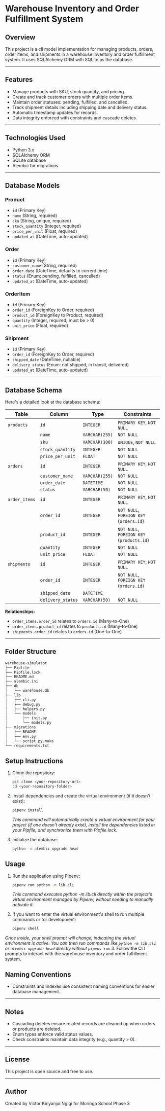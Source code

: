 # Warehouse Inventory and Order Fulfillment System

## Overview

This project is a cli model implementation for managing products, orders, order items, and shipments in a warehouse inventory and order fulfillment system. It uses SQLAlchemy ORM with SQLite as the database.

---

## Features

- Manage products with SKU, stock quantity, and pricing.
- Create and track customer orders with multiple order items.
- Maintain order statuses: pending, fulfilled, and cancelled.
- Track shipment details including shipping date and delivery status.
- Automatic timestamp updates for records.
- Data integrity enforced with constraints and cascade deletes.

---

## Technologies Used

- Python 3.x
- SQLAlchemy ORM
- SQLite database
- Alembic for migrations

---

## Database Models

### Product
- `id` (Primary Key)  
- `name` (String, required)  
- `sku` (String, unique, required)  
- `stock_quantity` (Integer, required)  
- `price_per_unit` (Float, required)  
- `updated_at` (DateTime, auto-updated)  

### Order
- `id` (Primary Key)  
- `customer_name` (String, required)  
- `order_date` (DateTime, defaults to current time)  
- `status` (Enum: pending, fulfilled, cancelled)  
- `updated_at` (DateTime, auto-updated)  

### OrderItem
- `id` (Primary Key)  
- `order_id` (ForeignKey to Order, required)  
- `product_id` (ForeignKey to Product, required)  
- `quantity` (Integer, required, must be > 0)  
- `unit_price` (Float, required)  

### Shipment
- `id` (Primary Key)  
- `order_id` (ForeignKey to Order, required)  
- `shipped_date` (DateTime, nullable)  
- `delivery_status` (Enum: not shipped, in transit, delivered)  
- `updated_at` (DateTime, auto-updated)  

---

## Database Schema

Here's a detailed look at the database schema:

| Table        | Column          | Type         | Constraints                   |
|--------------|-----------------|--------------|-------------------------------|
| `products`   | `id`            | `INTEGER`    | `PRIMARY KEY`, `NOT NULL`     |
|              | `name`          | `VARCHAR(255)`| `NOT NULL`                    |
|              | `sku`           | `VARCHAR(100)`| `UNIQUE`, `NOT NULL`          |
|              | `stock_quantity`| `INTEGER`    | `NOT NULL`                    |
|              | `price_per_unit`| `FLOAT`      | `NOT NULL`                    |
| `orders`     | `id`            | `INTEGER`    | `PRIMARY KEY`, `NOT NULL`     |
|              | `customer_name` | `VARCHAR(255)`| `NOT NULL`                    |
|              | `order_date`    | `DATETIME`   | `NOT NULL`                    |
|              | `status`        | `VARCHAR(50)`| `NOT NULL`                    |
| `order_items`| `id`            | `INTEGER`    | `PRIMARY KEY`, `NOT NULL`     |
|              | `order_id`      | `INTEGER`    | `NOT NULL`, `FOREIGN KEY` (`orders.id`)|
|              | `product_id`    | `INTEGER`    | `NOT NULL`, `FOREIGN KEY` (`products.id`)|
|              | `quantity`      | `INTEGER`    | `NOT NULL`                    |
|              | `unit_price`    | `FLOAT`      | `NOT NULL`                    |
| `shipments`  | `id`            | `INTEGER`    | `PRIMARY KEY`, `NOT NULL`     |
|              | `order_id`      | `INTEGER`    | `NOT NULL`, `FOREIGN KEY` (`orders.id`)|
|              | `shipped_date`  | `DATETIME`   |                               |
|              | `delivery_status`| `VARCHAR(50)`| `NOT NULL`                    |

**Relationships:**
- `order_items.order_id` relates to `orders.id` (Many-to-One)
- `order_items.product_id` relates to `products.id` (Many-to-One)
- `shipments.order_id` relates to `orders.id` (One-to-One)

---

## Folder Structure

```Bash
warehouse-simulator
├── Pipfile
├── Pipfile.lock
├── README.md
├── alembic.ini
├── db
│   └── warehouse.db
├── lib
│   ├── cli.py
│   ├── debug.py
│   ├── helpers.py
│   └── models
│       ├── init.py
│       └── models.py
├── migrations
│   ├── README
│   ├── env.py
│   └── script.py.mako
└── requirements.txt
```

## Setup Instructions

1. Clone the repository:

   ```Bash
   git clone <your-repository-url>
   cd <your-repository-folder>
   ```

2. Install dependencies and create the virtual environment (if it doesn't exist):

   ```Bash
   pipenv install
   ```
   _This command will automatically create a virtual environment for your project (if one doesn't already exist), install the dependencies listed in your Pipfile, and synchronize them with Pipfile.lock._

3. Initialize the database:

   ```Bash
   python -m alembic upgrade head
   ```
   

## Usage

1. Run the application using Pipenv:

   ```Bash
   pipenv run python -m lib.cli
   ```
   _This command executes python -m lib.cli directly within the project's virtual environment managed by Pipenv, without needing to manually activate it._

2. If you want to enter the virtual environment's shell to run multiple commands or for development:

   ```Bash
   pipenv shell
   ```
 _Once inside, your shell prompt will change, indicating the virtual environment is active. You can then run commands like ```python -m lib.cli``` or ```alembic upgrade head``` directly without ```pipenv run```_
3. Follow the CLI prompts to interact with the warehouse inventory and order fulfillment system.


## Naming Conventions

- Constraints and indexes use consistent naming conventions for easier database management.

---

## Notes

- Cascading deletes ensure related records are cleaned up when orders or products are deleted.  
- Enum types enforce valid status values.  
- Check constraints maintain data integrity (e.g., quantity > 0).

---

## License

This project is open source and free to use.

---

## Author

Created by Victor Kinyanjui Ngigi for Moringa School Phase 3
